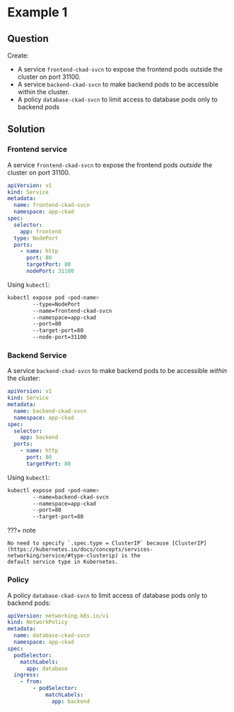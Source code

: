 # Example 1

## Question

Create:

- A service `frontend-ckad-svcn` to expose the frontend pods outside the cluster on port 31100.
- A service `backend-ckad-svcn` to make backend pods to be accessible within the cluster.
- A policy `database-ckad-svcn` to limit access to database pods only to backend pods

## Solution

### Frontend service

A service `frontend-ckad-svcn` to expose the frontend pods _outside_ the cluster on port 31100.

```yaml
apiVersion: v1
kind: Service
metadata:
  name: frontend-ckad-svcn
  namespace: app-ckad
spec:
  selector:
    app: frontend
  type: NodePort
  ports:
    - name: http
      port: 80
      targetPort: 80
      nodePort: 31100
```

Using `kubectl`:

```bash
kubectl expose pod <pod-name>
        --type=NodePort
        --name=frontend-ckad-svcn
        --namespace=app-ckad
        --port=80
        --target-port=80
        --node-port=31100
```

### Backend Service

A service `backend-ckad-svcn` to make backend pods to be accessible _within_ the cluster:

```yaml
apiVersion: v1
kind: Service
metadata:
  name: backend-ckad-svcn
  namespace: app-ckad
spec:
  selector:
    app: backend
  ports:
    - name: http
      port: 80
      targetPort: 80
```

Using `kubectl`:

```bash
kubectl expose pod <pod-name>
        --name=backend-ckad-svcn
        --namespace=app-ckad
        --port=80
        --target-port=80
```

???+ note

    No need to specify `.spec.type = ClusterIP` because [ClusterIP](https://kubernetes.io/docs/concepts/services-networking/service/#type-clusterip) is the
    default service type in Kubernetes.

### Policy

A policy `database-ckad-svcn` to limit access of database pods only to backend pods:

```yaml
apiVersion: networking.k8s.io/v1
kind: NetworkPolicy
metadata:
  name: database-ckad-svcn
  namespace: app-ckad
spec:
  podSelector:
    matchLabels:
      app: database
  ingress:
    - from:
        - podSelector:
            matchLabels:
              app: backend
```
